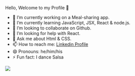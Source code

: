 Hello, Welcome to my Profile 👋


- 🔭 I’m currently working on a Meal-sharing app.
- 🌱 I’m currently learning JavaScript, JSX, React & node.js.
- 👯 I’m looking to collaborate on Github.                                           
- 🤔 I’m looking for help with React.
- 💬 Ask me about Html & CSS.
- 📫 How to reach me: [Linkedin Profile](https://www.linkedin.com/in/mmelshawa/)
- 😄 Pronouns: he/him/his
- ⚡ Fun fact: I dance Salsa


<img src= "https://github-readme-stats.vercel.app/api?username=m-elshawa&&show_icons=true&title_color=ffffff&icon_color=f20a6b&text_color=daf7dc&bg_color=0a25f2" />

